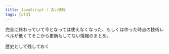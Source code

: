 ```yaml
---
title: JavaScript / 古い情報
tags: [old]
---
```


完全に終わっていて今となっては使えなくなった、もしくは作った時点の技術レベルが低くてそこから更新もしてない情報のまとめ。

歴史として残しておく


